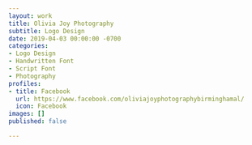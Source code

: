```yaml
---
layout: work
title: Olivia Joy Photography
subtitle: Logo Design
date: 2019-04-03 00:00:00 -0700
categories:
- Logo Design
- Handwritten Font
- Script Font
- Photography
profiles:
- title: Facebook
  url: https://www.facebook.com/oliviajoyphotographybirminghamal/
  icon: Facebook
images: []
published: false

---
```

